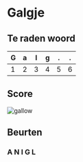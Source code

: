 # Galgje

## Te raden woord

|G|a|l|g|.|.|
|-|-|-|-|-|-|
|1|2|3|4|5|6|

## Score
![gallow](./images/3.png)

## Beurten
### A N I G L